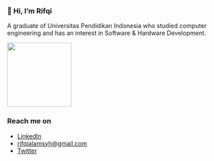 ### 👋 Hi, I’m Rifqi

A graduate of Universitas Pendidikan Indonesia who studied computer engineering and has an interest in Software & Hardware Development.
<!---
- 🌱 I’m currently learning about Cloud Computing in Bangkit 2023
--->
<p align="left">
<a href="https://github.com/rifqialamsyh">
<!--   <img height="150em" src="https://github-readme-stats-eight-theta.vercel.app/api?username=rifqialamsyh&show_icons=true&theme=algolia&include_all_commits=true&count_private=true"/> -->
  <img height="150em" src="https://github-readme-stats-eight-theta.vercel.app/api/top-langs/?username=rifqialamsyh&layout=compact&langs_count=8&theme=algolia"/>
</a>
</p>

### Reach me on
- <a href="https://www.linkedin.com/in/rifqialamsyh/">LinkedIn</a>
- rifqialamsyh@gmail.com
- <a href="https://twitter.com/rifqialamsyh">Twitter</a>

<!---
rifqialamsyh/rifqialamsyh is a ✨ special ✨ repository because its `README.md` (this file) appears on your GitHub profile.
You can click the Preview link to take a look at your changes.
--->
